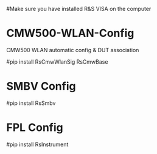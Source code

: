 #Make sure you have installed R&S VISA on the computer

# CMW500-WLAN-Config
CMW500 WLAN automatic config &amp; DUT association

#pip install RsCmwWlanSig RsCmwBase


# SMBV Config
#pip install RsSmbv 

# FPL Config
#pip install RsInstrument 


